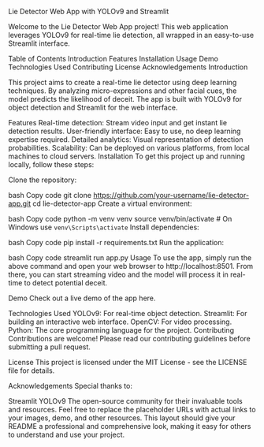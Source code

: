 Lie Detector Web App with YOLOv9 and Streamlit

Welcome to the Lie Detector Web App project! This web application leverages YOLOv9 for real-time lie detection, all wrapped in an easy-to-use Streamlit interface.

Table of Contents
Introduction
Features
Installation
Usage
Demo
Technologies Used
Contributing
License
Acknowledgements
Introduction

This project aims to create a real-time lie detector using deep learning techniques. By analyzing micro-expressions and other facial cues, the model predicts the likelihood of deceit. The app is built with YOLOv9 for object detection and Streamlit for the web interface.

Features
Real-time detection: Stream video input and get instant lie detection results.
User-friendly interface: Easy to use, no deep learning expertise required.
Detailed analytics: Visual representation of detection probabilities.
Scalability: Can be deployed on various platforms, from local machines to cloud servers.
Installation
To get this project up and running locally, follow these steps:

Clone the repository:

bash
Copy code
git clone https://github.com/your-username/lie-detector-app.git
cd lie-detector-app
Create a virtual environment:

bash
Copy code
python -m venv venv
source venv/bin/activate  # On Windows use `venv\Scripts\activate`
Install dependencies:

bash
Copy code
pip install -r requirements.txt
Run the application:

bash
Copy code
streamlit run app.py
Usage
To use the app, simply run the above command and open your web browser to http://localhost:8501. From there, you can start streaming video and the model will process it in real-time to detect potential deceit.


Demo
Check out a live demo of the app here.


Technologies Used
YOLOv9: For real-time object detection.
Streamlit: For building an interactive web interface.
OpenCV: For video processing.
Python: The core programming language for the project.
Contributing
Contributions are welcome! Please read our contributing guidelines before submitting a pull request.

License
This project is licensed under the MIT License - see the LICENSE file for details.

Acknowledgements
Special thanks to:

Streamlit
YOLOv9
The open-source community for their invaluable tools and resources.
Feel free to replace the placeholder URLs with actual links to your images, demo, and other resources. This layout should give your README a professional and comprehensive look, making it easy for others to understand and use your project.
